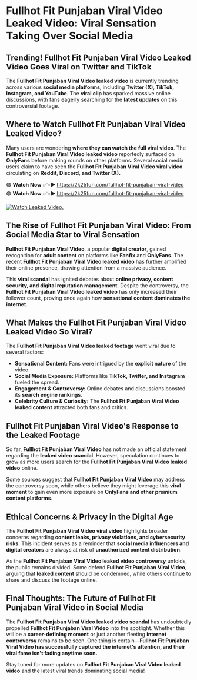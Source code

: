 # Fullhot Fit Punjaban Viral Video Leaked Video: Viral Sensation Taking Over Social Media

## **Trending! Fullhot Fit Punjaban Viral Video Leaked Video Goes Viral on Twitter and TikTok**
The **Fullhot Fit Punjaban Viral Video leaked video** is currently trending across various **social media platforms**, including **Twitter (X), TikTok, Instagram, and YouTube**. The **viral clip** has sparked massive online discussions, with fans eagerly searching for the **latest updates** on this controversial footage.

## **Where to Watch Fullhot Fit Punjaban Viral Video Leaked Video?**
Many users are wondering **where they can watch the full viral video**. The **Fullhot Fit Punjaban Viral Video leaked video** reportedly surfaced on **OnlyFans** before making rounds on other platforms. Several social media users claim to have seen the **Fullhot Fit Punjaban Viral Video viral video** circulating on **Reddit, Discord, and Twitter (X).**

🟢 **Watch Now** ✅=► https://2k25fun.com/fullhot-fit-punjaban-viral-video  
🟢 **Watch Now** ✅=► https://2k25fun.com/fullhot-fit-punjaban-viral-video  

[![Watch Leaked Video.](https://miro.medium.com/v2/resize:fit:828/format:webp/1*cilzJN44JGOrTw9NJCrNHA.gif "Watch Leaked Video")](https://2k25fun.com/fullhot-fit-punjaban-viral-video)

## **The Rise of Fullhot Fit Punjaban Viral Video: From Social Media Star to Viral Sensation**
**Fullhot Fit Punjaban Viral Video**, a popular **digital creator**, gained recognition for **adult content** on platforms like **Fanfix** and **OnlyFans**. The recent **Fullhot Fit Punjaban Viral Video leaked video** has further amplified their online presence, drawing attention from a massive audience.

This **viral scandal** has ignited debates about **online privacy, content security, and digital reputation management**. Despite the controversy, the **Fullhot Fit Punjaban Viral Video leaked video** has only increased their follower count, proving once again how **sensational content dominates the internet**.

## **What Makes the Fullhot Fit Punjaban Viral Video Leaked Video So Viral?**
The **Fullhot Fit Punjaban Viral Video leaked footage** went viral due to several factors:
- **Sensational Content:** Fans were intrigued by the **explicit nature** of the video.
- **Social Media Exposure:** Platforms like **TikTok, Twitter, and Instagram** fueled the spread.
- **Engagement & Controversy:** Online debates and discussions boosted its **search engine rankings**.
- **Celebrity Culture & Curiosity:** The **Fullhot Fit Punjaban Viral Video leaked content** attracted both fans and critics.

## **Fullhot Fit Punjaban Viral Video's Response to the Leaked Footage**
So far, **Fullhot Fit Punjaban Viral Video** has not made an official statement regarding the **leaked video scandal**. However, speculation continues to grow as more users search for the **Fullhot Fit Punjaban Viral Video leaked video** online.

Some sources suggest that **Fullhot Fit Punjaban Viral Video** may address the controversy soon, while others believe they might leverage this **viral moment** to gain even more exposure on **OnlyFans and other premium content platforms**.

## **Ethical Concerns & Privacy in the Digital Age**
The **Fullhot Fit Punjaban Viral Video viral video** highlights broader concerns regarding **content leaks, privacy violations, and cybersecurity risks**. This incident serves as a reminder that **social media influencers and digital creators** are always at risk of **unauthorized content distribution**.

As the **Fullhot Fit Punjaban Viral Video leaked video controversy** unfolds, the public remains divided. Some defend **Fullhot Fit Punjaban Viral Video**, arguing that **leaked content** should be condemned, while others continue to share and discuss the footage online.

## **Final Thoughts: The Future of Fullhot Fit Punjaban Viral Video in Social Media**
The **Fullhot Fit Punjaban Viral Video leaked video scandal** has undoubtedly propelled **Fullhot Fit Punjaban Viral Video** into the spotlight. Whether this will be a **career-defining moment** or just another fleeting **internet controversy** remains to be seen. One thing is certain—**Fullhot Fit Punjaban Viral Video has successfully captured the internet's attention, and their viral fame isn't fading anytime soon.**

Stay tuned for more updates on **Fullhot Fit Punjaban Viral Video leaked video** and the latest viral trends dominating social media!
